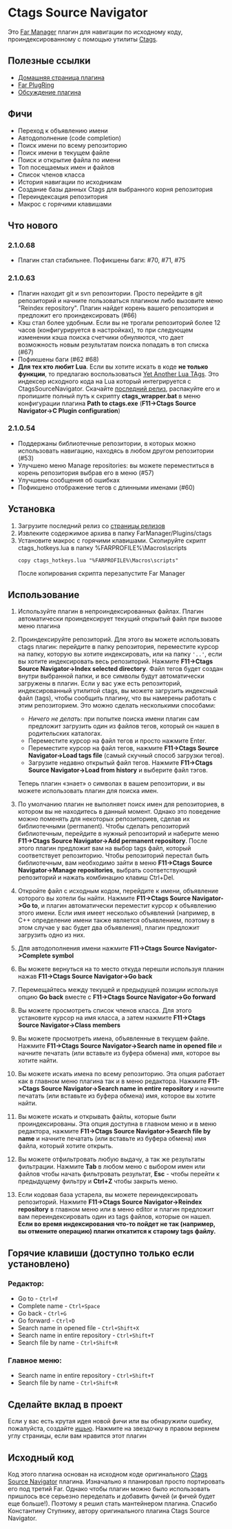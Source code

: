 ﻿# Ctags Source Navigator
Это [Far Manager](https://www.farmanager.com/) плагин для навигации по исходному коду, проиндексированному с помощью утилиты [Ctags](https://en.wikipedia.org/wiki/Ctags).
## Полезные ссылки
+ [Домашняя страница плагина](https://github.com/EugeneManushkin/CtagsSourceNavigator)
+ [Far PlugRing](https://plugring.farmanager.com/plugin.php?pid=478)
+ [Обсуждение плагина](https://forum.farmanager.com/viewtopic.php?f=5&t=6394)
## Фичи
+ Переход к объявлению имени
+ Автодополнение (code completion)
+ Поиск имени по всему репозиторию
+ Поиск имени в текущем файле
+ Поиск и открытие файла по имени
+ Топ посещаемых имен и файлов
+ Список членов класса
+ История навигации по исходникам
+ Создание базы данных Ctags для выбранного корня репозитория
+ Переиндексация репозитория
+ Макрос с горячими клавишами
## Что нового
### 2.1.0.68
+ Плагин стал стабильнее. Пофикшены баги: #70, #71, #75
### 2.1.0.63
+ Плагин находит git и svn репозитории. Просто перейдите в git репозиторий и начните пользоваться плагином либо вызовите меню "Reindex repository". Плагин найдет корень вашего репозитория и предложит его проиндексировать (#66)
+ Кэш стал более удобным. Если вы не трогали репозиторий более 12 часов (конфигурируется в настройках), то при следующем изменении кэша поиска счетчики обнуляются, что дает возможность новым результатам поиска попадать в топ списка (#67)
+ Пофикшены баги (#62 #68)
+ **Для тех кто любит Lua**. Если вы хотите искать в коде **не только функции**, то предлагаю воспользоваться [Yet Another Lua TAgs](https://github.com/EugeneManushkin/Yalta). Это индексер исходного кода на Lua
  который интегрируется с CtagsSourceNavigator. Скачайте [последний релиз](https://github.com/EugeneManushkin/Yalta/releases), распакуйте его и пропишите полный путь к скрипту **ctags_wrapper.bat** в меню конфигурации
  плагина **Path to ctags.exe** (**F11->Ctags Source Navigator->C Plugin configuration**)
### 2.1.0.54
+ Поддержаны библиотечные репозитории, в которых можно использовать навигацию, находясь в любом другом репозитории (#53)
+ Улучшено меню Manage repositories: вы можете переместиться в корень репозитория выбрав его в меню (#57)
+ Улучшены сообщения об ошибках
+ Пофикшено отображение тегов с длинными именами (#60)
## Установка
1. Загрузите последний релиз со [страницы релизов](https://github.com/EugeneManushkin/CtagsSourceNavigator/releases)
2. Извлеките содержимое архива в папку FarManager/Plugins/ctags
3. Установите макрос с горячими клавишами. Скопируйте скрипт ctags_hotkeys.lua в папку %FARPROFILE%\Macros\scripts
   ```
   copy ctags_hotkeys.lua "%FARPROFILE%\Macros\scripts"
   ```
   После копирования скрипта перезапустите Far Manager
## Использование
1. Используйте плагин в непроиндексированных файлах. Плагин автоматически проиндексирует текущий открытый файл при вызове меню плагина
2. Проиндексируйте репозиторий. Для этого вы можете использовать ctags плагин: перейдите в папку репозитория, переместите курсор на папку, которую вы хотите индексировать,
   или на папку ```'..'```, если вы хотите индексировать весь репозиторий. Нажмите **F11->Ctags Source Navigator->Index selected directory**. Файл тегов будет создан внутри
   выбранной папки, и все символы будут автоматически загружены в плагин. Если у вас уже есть репозиторий, индексированный утилитой ctags, вы можете загрузить индексный файл (tags),
   чтобы сообщить плагину, что вы намерены работать с этим репозиторием. Это можно сделать несколькими способами:
    * *Ничего не делать*: при попытке поиска имени плагин сам предложит загрузить один из файлов тегов, который он нашел в родительских каталогах.
    * Переместите курсор на файл тегов и просто нажмите Enter.
    * Переместите курсор на файл тегов, нажмите **F11->Ctags Source Navigator->Load tags file** (самый скучный способ загрузки тегов).
    * Загрузите недавно открытый файл тегов. Нажмите **F11->Ctags Source Navigator->Load from history** и выберите файл тэгов.

    Теперь плагин «знает» о символах в вашем репозитории, и вы можете использовать плагин для поиска имен.
3. По умолчанию плагин не выполняет поиск имен для репозиториев, в котором вы не находитесь в данный момент. Однако это поведение можно поменять для некоторых репозиториев, сделав их библиотечными (permanent).
   Чтобы сделать репозиторий библиотечным, перейдите в нужный репозиторий и наберите меню **F11->Ctags Source Navigator->Add permanent repository**. После этого плагин предложит вам на выбор tags файл, который соответствует репозиторию.
   Чтобы репозиторий перестал быть библиотечным, вам необходимо зайти в меню **F11->Ctags Source Navigator->Manage repositories**, выбрать соответствующий репозиторий и нажать комбинацию клавиш Ctrl+Del.
4. Откройте файл с исходным кодом, перейдите к имени, объявление которого вы хотели бы найти. Нажмите **F11->Ctags Source Navigator->Go to**, и плагин автоматически переместит курсор к
   объявлению этого имени. Если имя имеет несколько объявлений (например, в C++ определение имени также является объявлением, поэтому в этом случае у вас будет два объявления), плагин
   предложит загрузить одно из них.
5. Для автодополнения имени нажмите **F11->Ctags Source Navigator->Complete symbol**
6. Вы можете вернуться на то место откуда перешли используя планин нажав **F11->Ctags Source Navigator->Go back**
7. Перемещайтесь между текущей и предыдущей позиции используя опцию **Go back** вместе с **F11->Ctags Source Navigator->Go forward**
8. Вы можете просмотреть список членов класса. Для этого установите курсор на имя класса, а затем нажмите **F11->Ctags Source Navigator->Class members**
9. Вы можете просмотреть имена, объявленные в текущем файле. Нажмите **F11->Ctags Source Navigator->Search name in opened file** и начните печатать (или вставьте из буфера обмена) имя, которое вы хотите найти.
10. Вы можете искать имена по всему репозиторию. Эта опция работает как в главном меню плагина так и в меню редактора. Нажмите **F11->Ctags Source Navigator->Search name in entire repository** и начните печатать (или вставьте из буфера обмена) имя, которое вы хотите найти.
11. Вы можете искать и открывать файлы, которые были проиндексированы. Эта опция доступна в главном меню и в меню редактора, нажмите **F11->Ctags Source Navigator->Search file by name** и начните печатать (или вставьте из буфера обмена) имя файла, который хотите открыть.
12. Вы можете отфильтровать любую выдачу, а так же результаты фильтрации. Нажмите **Tab** в любом меню с выбором имен или файлов чтобы начать фильтровать результат, **Esc** - чтобы перейти к предыдущему фильтру и **Ctrl+Z** чтобы закрыть меню.
13. Если кодовая база устарела, вы можете переиндексировать репозиторий. Нажмите **F11->Ctags Source Navigator->Reindex repository** в главном меню или в меню editor и плагин предложит вам переиндексировать один из tags файлов, которые он нашел. **Если во время индексирования что-то пойдет не так (например, вы отмените операцию) плагин откатится к старому tags файлу.**
## Горячие клавиши (доступно только если установлено)
### Редактор:
+ Go to - ```Ctrl+F```
+ Complete name - ```Ctrl+Space```
+ Go back - ```Ctrl+G```
+ Go forward - ```Ctrl+D```
+ Search name in opened file - ```Ctrl+Shift+X```
+ Search name in entire repository - ```Ctrl+Shift+T```
+ Search file by name - ```Ctrl+Shift+R```
### Главное меню:
+ Search name in entire repository - ```Ctrl+Shift+T```
+ Search file by name - ```Ctrl+Shift+R```
## Сделайте вклад в проект
Если у вас есть крутая идея новой фичи или вы обнаружили ошибку, пожалуйста, создайте [ишью](https://github.com/EugeneManushkin/CtagsSourceNavigator/issues/new). Нажмите на звездочку в правом верхнем углу страницы, если вам нравится этот плагин
## Исходный код
Код этого плагина основан на исходном коде оригинального [Ctags Source Navigator](https://github.com/trexinc/evil-programmers/tree/master/ctags) плагина. Изначально я планировал просто портировать его под третий Far. Однако чтобы плагин можно было использовать пришлось все серьезно переделать и добавить фичей (и фичей будет еще больше!). Поэтому я решил стать мантейнером плагина. Спасибо Константину Ступнику, автору оригинального плагина Ctags Source Navigator.

